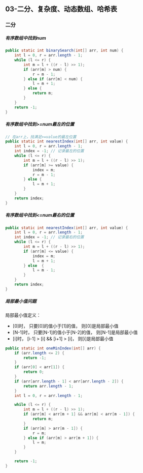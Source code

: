 ## 03-二分、复杂度、动态数组、哈希表

### 二分

##### 有序数组中找到num

```java
public static int binarySearch(int[] arr, int num) {
    int l = 0, r = arr.length - 1;
    while (l <= r) {
        int m = l + ((r - l) >> 1);
        if (arr[m] > num) {
            r = m - 1;
        } else if (arr[m] < num) {
            l = m + 1;
        } else {
            return m;
        }
    }
    return -1;
}
```

##### 有序数组中找到>=num最左的位置

```java
// 在arr上，找满足>=value的最左位置
public static int nearestIndex(int[] arr, int value) {
    int l = 0, r = arr.length - 1;
    int index = -1; // 记录最左的位置
    while (l <= r) {
        int m = l + ((r - l) >> 1);
        if (arr[m] >= value) {
            index = m;
            r = m - 1;
        } else {
            l = m + 1;
        }
    }
    return index;
}
```

##### 有序数组中找到<=num最右的位置

```java
public static int nearestIndex(int[] arr, int value) {
    int l = 0, r = arr.length - 1;
    int index = -1; // 记录最右的位置
    while (l <= r) {
        int m = l + ((r - l) >> 1);
        if (arr[m] <= value) {
            index = m;
            l = m + 1;
        } else  {
            l = m - 1;
        }
    }
    return index;
}
```

##### 局部最小值问题

局部最小值定义：

- [0]时， 只要[0]的值小于[1]的值， 则[0]是局部最小值
- [N-1]时， 只要[N-1]的值小于[N-2]的值， 则[N-1]是局部最小值
- [i]时， [i-1] > [i] && [i+1] > [i]， 则[i]是局部最小值

```java
public static int oneMinIndex(int[] arr) {
    if (arr.length <= 2) {
        return -1;
    }
    if (arr[0] < arr[1]) {
        return 0;
    }
    if (arr[arr.length - 1] < arr[arr.length - 2]) {
        return arr.length - 1;
    }
    int l = 0, r = arr.length - 1;

    while (l <= r) {
        int m = l + ((r - l) >> 1);
        if (arr[m] < arr[m + 1] && arr[m] < arr[m - 1]) {
            return m;
        }
        if (arr[m] > arr[m - 1]) {
            r = m;
        } else if (arr[m] > arr[m + 1]) {
            l = m;
        }
    }

    return -1;
}
```

